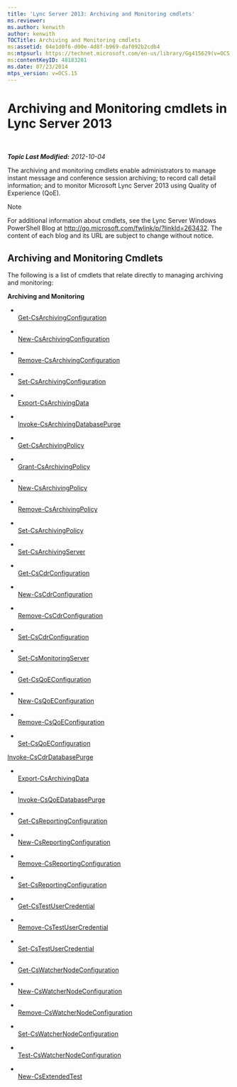 ```yaml
---
title: 'Lync Server 2013: Archiving and Monitoring cmdlets'
ms.reviewer: 
ms.author: kenwith
author: kenwith
TOCTitle: Archiving and Monitoring cmdlets
ms:assetid: 04e1d0f6-d00e-4d8f-b969-daf092b2cdb4
ms:mtpsurl: https://technet.microsoft.com/en-us/library/Gg415629(v=OCS.15)
ms:contentKeyID: 48183281
ms.date: 07/23/2014
mtps_version: v=OCS.15
---
```


<div data-xmlns="http://www.w3.org/1999/xhtml">

<div class="topic" data-xmlns="http://www.w3.org/1999/xhtml" data-msxsl="urn:schemas-microsoft-com:xslt" data-cs="http://msdn.microsoft.com/en-us/">

<div data-asp="http://msdn2.microsoft.com/asp">

# Archiving and Monitoring cmdlets in Lync Server 2013

</div>

<div id="mainSection">

<div id="mainBody">

<span> </span>

_**Topic Last Modified:** 2012-10-04_

The archiving and monitoring cmdlets enable administrators to manage instant message and conference session archiving; to record call detail information; and to monitor Microsoft Lync Server 2013 using Quality of Experience (QoE).


> [!NOTE]
> For additional information about cmdlets, see the Lync Server&nbsp;Windows PowerShell Blog at <A href="http://go.microsoft.com/fwlink/p/?linkid=263432">http://go.microsoft.com/fwlink/p/?linkId=263432</A>. The content of each blog and its URL are subject to change without notice.



<div>

## Archiving and Monitoring Cmdlets

The following is a list of cmdlets that relate directly to managing archiving and monitoring:

**Archiving and Monitoring**

  - <span></span>  
    [Get-CsArchivingConfiguration](https://technet.microsoft.com/en-us/library/Gg399012(v=OCS.15))

  - <span></span>  
    [New-CsArchivingConfiguration](https://technet.microsoft.com/en-us/library/Gg398471(v=OCS.15))

  - <span></span>  
    [Remove-CsArchivingConfiguration](https://technet.microsoft.com/en-us/library/Gg398951(v=OCS.15))

  - <span></span>  
    [Set-CsArchivingConfiguration](https://technet.microsoft.com/en-us/library/Gg413030(v=OCS.15))

<!-- end list -->

  - <span></span>  
    [Export-CsArchivingData](https://technet.microsoft.com/en-us/library/Gg398452(v=OCS.15))

<!-- end list -->

  - <span></span>  
    [Invoke-CsArchivingDatabasePurge](https://technet.microsoft.com/en-us/library/JJ204627(v=OCS.15))

<!-- end list -->

  - <span></span>  
    [Get-CsArchivingPolicy](https://technet.microsoft.com/en-us/library/Gg425731(v=OCS.15))

  - <span></span>  
    [Grant-CsArchivingPolicy](https://technet.microsoft.com/en-us/library/Gg398475(v=OCS.15))

  - <span></span>  
    [New-CsArchivingPolicy](https://technet.microsoft.com/en-us/library/Gg399032(v=OCS.15))

  - <span></span>  
    [Remove-CsArchivingPolicy](https://technet.microsoft.com/en-us/library/Gg425924(v=OCS.15))

  - <span></span>  
    [Set-CsArchivingPolicy](https://technet.microsoft.com/en-us/library/Gg398294(v=OCS.15))

<!-- end list -->

  - <span></span>  
    [Set-CsArchivingServer](https://technet.microsoft.com/en-us/library/Gg398923(v=OCS.15))

<!-- end list -->

  - <span></span>  
    [Get-CsCdrConfiguration](https://technet.microsoft.com/en-us/library/Gg398298(v=OCS.15))

  - <span></span>  
    [New-CsCdrConfiguration](https://technet.microsoft.com/en-us/library/Gg399018(v=OCS.15))

  - <span></span>  
    [Remove-CsCdrConfiguration](https://technet.microsoft.com/en-us/library/Gg398451(v=OCS.15))

  - <span></span>  
    [Set-CsCdrConfiguration](https://technet.microsoft.com/en-us/library/Gg398774(v=OCS.15))

<!-- end list -->

  - <span></span>  
    [Set-CsMonitoringServer](https://technet.microsoft.com/en-us/library/Gg425776(v=OCS.15))

<!-- end list -->

  - <span></span>  
    [Get-CsQoEConfiguration](https://technet.microsoft.com/en-us/library/Gg399004(v=OCS.15))

  - <span></span>  
    [New-CsQoEConfiguration](https://technet.microsoft.com/en-us/library/Gg398325(v=OCS.15))

  - <span></span>  
    [Remove-CsQoEConfiguration](https://technet.microsoft.com/en-us/library/Gg425879(v=OCS.15))

  - <span></span>  
    [Set-CsQoEConfiguration](https://technet.microsoft.com/en-us/library/Gg398245(v=OCS.15))

[Invoke-CsCdrDatabasePurge](https://technet.microsoft.com/en-us/library/JJ205113(v=OCS.15))

  - <span></span>  
    [Export-CsArchivingData](https://technet.microsoft.com/en-us/library/Gg398452(v=OCS.15))

<!-- end list -->

  - <span></span>  
    [Invoke-CsQoEDatabasePurge](https://technet.microsoft.com/en-us/library/JJ205247(v=OCS.15))

<!-- end list -->

  - <span></span>  
    [Get-CsReportingConfiguration](https://technet.microsoft.com/en-us/library/JJ205356(v=OCS.15))

  - <span></span>  
    [New-CsReportingConfiguration](https://technet.microsoft.com/en-us/library/JJ204787(v=OCS.15))

  - <span></span>  
    [Remove-CsReportingConfiguration](https://technet.microsoft.com/en-us/library/JJ204711(v=OCS.15))

  - <span></span>  
    [Set-CsReportingConfiguration](https://technet.microsoft.com/en-us/library/JJ205075(v=OCS.15))

<!-- end list -->

  - <span></span>  
    [Get-CsTestUserCredential](https://technet.microsoft.com/en-us/library/JJ204759(v=OCS.15))

  - <span></span>  
    [Remove-CsTestUserCredential](https://technet.microsoft.com/en-us/library/JJ204870(v=OCS.15))

  - <span></span>  
    [Set-CsTestUserCredential](https://technet.microsoft.com/en-us/library/JJ205341(v=OCS.15))

<!-- end list -->

  - <span></span>  
    [Get-CsWatcherNodeConfiguration](https://technet.microsoft.com/en-us/library/JJ204739(v=OCS.15))

  - <span></span>  
    [New-CsWatcherNodeConfiguration](https://technet.microsoft.com/en-us/library/JJ205254(v=OCS.15))

  - <span></span>  
    [Remove-CsWatcherNodeConfiguration](https://technet.microsoft.com/en-us/library/JJ204926(v=OCS.15))

  - <span></span>  
    [Set-CsWatcherNodeConfiguration](https://technet.microsoft.com/en-us/library/JJ204620(v=OCS.15))

  - <span></span>  
    [Test-CsWatcherNodeConfiguration](https://technet.microsoft.com/en-us/library/JJ204652(v=OCS.15))

<!-- end list -->

  - <span></span>  
    [New-CsExtendedTest](https://technet.microsoft.com/en-us/library/JJ205275(v=OCS.15))

</div>

</div>

<span> </span>

</div>

</div>

</div>

